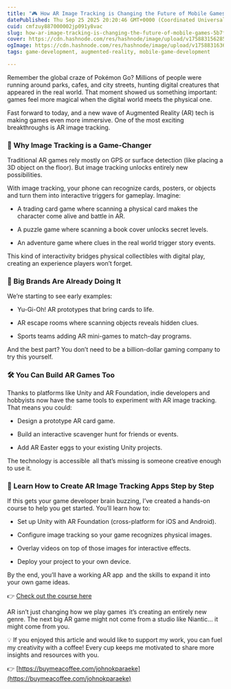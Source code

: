 ```yaml
---
title: "🎮 How AR Image Tracking is Changing the Future of Mobile Games"
datePublished: Thu Sep 25 2025 20:20:46 GMT+0000 (Coordinated Universal Time)
cuid: cmfzuy887000002jp091y8vac
slug: how-ar-image-tracking-is-changing-the-future-of-mobile-games-5b7f678c4d28
cover: https://cdn.hashnode.com/res/hashnode/image/upload/v1758831562853/ee8dd5b4-9317-4bc1-8780-bd2503b90567.png
ogImage: https://cdn.hashnode.com/res/hashnode/image/upload/v1758831636416/7a298e96-fd53-4ae7-b47f-2a5598134eb9.png
tags: game-development, augmented-reality, mobile-game-development

---
```


Remember the global craze of Pokémon Go? Millions of people were running around parks, cafes, and city streets, hunting digital creatures that appeared in the real world. That moment showed us something important: games feel more magical when the digital world meets the physical one.

Fast forward to today, and a new wave of Augmented Reality (AR) tech is making games even more immersive. One of the most exciting breakthroughs is AR image tracking.

### 🎲 Why Image Tracking is a Game-Changer

Traditional AR games rely mostly on GPS or surface detection (like placing a 3D object on the floor). But image tracking unlocks entirely new possibilities.

With image tracking, your phone can recognize cards, posters, or objects and turn them into interactive triggers for gameplay. Imagine:

* A trading card game where scanning a physical card makes the character come alive and battle in AR.
    
* A puzzle game where scanning a book cover unlocks secret levels.
    
* An adventure game where clues in the real world trigger story events.
    

This kind of interactivity bridges physical collectibles with digital play, creating an experience players won’t forget.

### 👾 Big Brands Are Already Doing It

We’re starting to see early examples:

* Yu-Gi-Oh! AR prototypes that bring cards to life.
    
* AR escape rooms where scanning objects reveals hidden clues.
    
* Sports teams adding AR mini-games to match-day programs.
    

And the best part? You don’t need to be a billion-dollar gaming company to try this yourself.

### 🛠️ You Can Build AR Games Too

Thanks to platforms like Unity and AR Foundation, indie developers and hobbyists now have the same tools to experiment with AR image tracking. That means you could:

* Design a prototype AR card game.
    
* Build an interactive scavenger hunt for friends or events.
    
* Add AR Easter eggs to your existing Unity projects.
    

The technology is accessible   all that’s missing is someone creative enough to use it.

### 🚀 Learn How to Create AR Image Tracking Apps Step by Step

If this gets your game developer brain buzzing, I’ve created a hands-on course to help you get started. You’ll learn how to:

* Set up Unity with AR Foundation (cross-platform for iOS and Android).
    
* Configure image tracking so your game recognizes physical images.
    
* Overlay videos on top of those images for interactive effects.
    
* Deploy your project to your own device.
    

By the end, you’ll have a working AR app   and the skills to expand it into your own game ideas.

👉 [Check out the course here](https://sites.google.com/view/mactrixblog/landing-pages/udemy-course-ar-image-tracking)

AR isn’t just changing how we play games   it’s creating an entirely new genre. The next big AR game might not come from a studio like Niantic… it might come from you.

💡 If you enjoyed this article and would like to support my work, you can fuel my creativity with a coffee! Every cup keeps me motivated to share more insights and resources with you.

👉 [https://buymeacoffee.com/johnokparaeke](https://buymeacoffee.com/johnokparaeke)